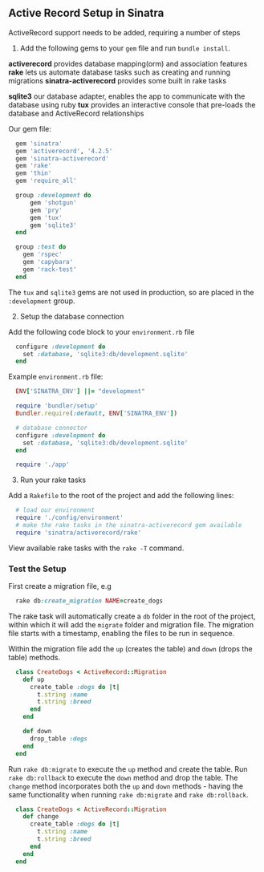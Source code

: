 ## Active Record Setup in Sinatra

ActiveRecord support needs to be added, requiring a number of steps

1. Add the following gems to your `gem` file and run `bundle install`.

  **activerecord**            provides database mapping(orm) and association features
  **rake**                    lets us automate database tasks such as creating and running migrations
  **sinatra-activerecord**    provides some built in rake tasks

  **sqlite3**                 our database adapter, enables the app to communicate with the database using ruby
  **tux**                     provides an interactive console that pre-loads the database and ActiveRecord relationships


Our gem file:

```ruby
  gem 'sinatra'
  gem 'activerecord', '4.2.5'
  gem 'sinatra-activerecord'
  gem 'rake'
  gem 'thin'
  gem 'require_all'

  group :development do
      gem 'shotgun'
      gem 'pry'
      gem 'tux'
      gem 'sqlite3'
  end

  group :test do
    gem 'rspec'
    gem 'capybara'
    gem 'rack-test'
  end
```

The `tux` and `sqlite3` gems are not used in production, so are placed in the `:development` group.  

2. Setup the database connection

Add the following code block to your `environment.rb` file

```ruby
  configure :development do
    set :database, 'sqlite3:db/development.sqlite'
  end
```

Example `environment.rb` file:

```ruby
  ENV['SINATRA_ENV'] ||= "development"

  require 'bundler/setup'
  Bundler.require(:default, ENV['SINATRA_ENV'])

  # database connector
  configure :development do
    set :database, 'sqlite3:db/development.sqlite'
  end

  require './app'
```

3. Run your rake tasks

Add a `Rakefile` to the root of the project and add the following lines:

```ruby
  # load our environment
  require './config/environment'
  # make the rake tasks in the sinatra-activerecord gem available
  require 'sinatra/activerecord/rake'
```

View available rake tasks with the `rake -T` command.


### Test the Setup

First create a migration file, e.g

```ruby
  rake db:create_migration NAME=create_dogs
```

The rake task will automatically create a `db` folder in the root of the project, within which it will add the `migrate` folder and migration file. The migration file starts with a timestamp, enabling the files to be run in sequence.

Within the migration file add the `up` (creates the table) and `down` (drops the table) methods.

```ruby
  class CreateDogs < ActiveRecord::Migration
    def up
      create_table :dogs do |t|
        t.string :name
        t.string :breed
      end
    end

    def down
      drop_table :dogs
    end
  end
```

Run `rake db:migrate` to execute the `up` method and create the table. Run `rake db:rollback` to execute the `down` method and drop the table. The `change` method incorporates both the `up` and `down` methods - having the same functionality when running `rake db:migrate` and `rake db:rollback`.


```ruby
  class CreateDogs < ActiveRecord::Migration
    def change
      create_table :dogs do |t|
        t.string :name
        t.string :breed
      end
    end
  end
```
